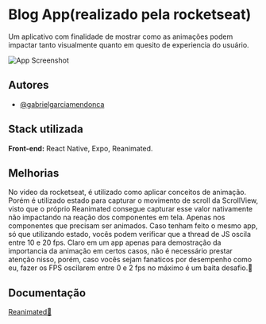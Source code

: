 
# Blog App(realizado pela rocketseat)

Um aplicativo com finalidade de mostrar como as animações podem impactar tanto visualmente quanto em quesito de experiencia do usuário.

![App Screenshot](https://via.placeholder.com/468x300?text=App+Screenshot+Here)


## Autores

- [@gabrielgarciamendonca](https://www.github.com/gabrielgarciamendonca)


## Stack utilizada

**Front-end:** React Native, Expo, Reanimated.


## Melhorias

No video da rocketseat, é utilizado como aplicar conceitos de animação. Porém é utilizado estado para capturar o movimento de scroll da ScrollView, visto que o próprio Reanimated consegue capturar esse valor nativamente não impactando na reação dos componentes em tela. Apenas nos componentes que precisam ser animados. Caso tenham feito o mesmo app, só que utilizando estado, vocês podem verificar que a thread de JS oscila entre 10 e 20 fps. Claro em um app apenas para demostração da importancia da animação em certos casos, não é necessário prestar atenção nisso, porém, caso vocês sejam fanaticos por desempenho como eu, fazer os FPS oscilarem entre 0 e 2 fps no máximo é um baita desafio.🕺


## Documentação

[Reanimated🐴](https://docs.swmansion.com/react-native-reanimated/docs/next/fundamentals/shared-values)

